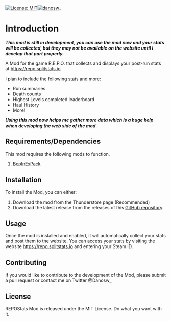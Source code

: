 

[![License: MIT](https://img.shields.io/badge/License-MIT-yellow.svg)](https://opensource.org/licenses/MIT)<a href="https://twitter.com/danosw_"><img src="https://img.shields.io/twitter/follow/danosw_?logo=twitter&style=for-the-badge" alt="danosw_" /></a>



# Introduction
***This mod is still in development, you can use the mod now and your stats will be collected, but they may not be available on the website until I develop that part properly.***

A Mod for the game R.E.P.O. that collects and displays your post-run stats at https://repo.splitstats.io

I plan to include the following stats and more:
- Run summaries
- Death counts
- Highest Levels completed leaderboard
- Haul History
- More!

***Using this mod now helps me gather more data which is a huge help when developing the web side of the mod.***


## Requirements/Dependencies
This mod requires the following mods to function.

1. [BepInExPack](https://thunderstore.io/c/repo/p/BepInEx/BepInExPack/)


## Installation
To install the Mod, you can either:

1. Download the mod from the Thunderstore page (Recommended)
2. Download the latest release from the releases of this [GitHub repository](https://github.com/danielmccluskey/repostats).


## Usage
Once the mod is installed and enabled, it will automatically collect your stats and post them to the website. You can access your stats by visiting the website https://repo.splitstats.io and entering your Steam ID.

## Contributing
If you would like to contribute to the development of the Mod, please submit a pull request or contact me on Twitter @Danosw_

## License
REPOStats Mod is released under the MIT License. Do what you want with it.


